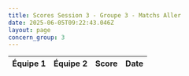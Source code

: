 ```yaml
---
title: Scores Session 3 - Groupe 3 - Matchs Aller
date: 2025-06-05T09:22:43.046Z
layout: page
concern_group: 3
---
```




| Équipe 1 | Équipe 2 | Score | Date |
|----------|----------|-------|------|

